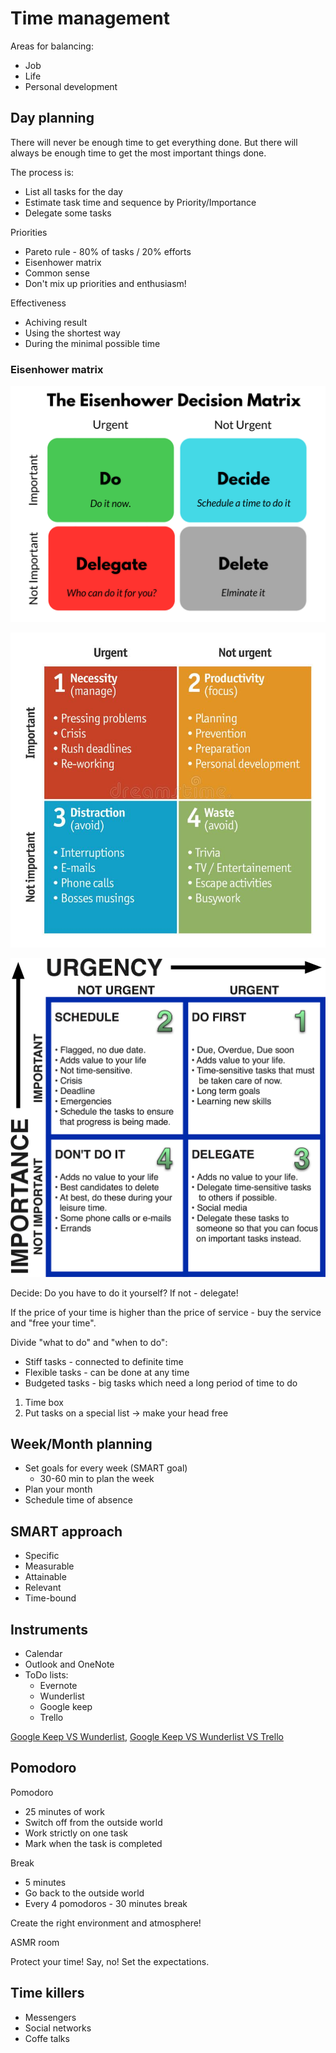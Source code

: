 # Time management

Areas for balancing:
- Job
- Life
- Personal development

## Day planning

There will never be enough time to get everything done.
But there will always be enough time to get the most important things done.

The process is:
* List all tasks for the day
* Estimate task time and sequence by Priority/Importance
* Delegate some tasks

Priorities
* Pareto rule - 80% of tasks / 20% efforts
* Eisenhower matrix
* Common sense
* Don't mix up priorities and enthusiasm!

Effectiveness
* Achiving result
* Using the shortest way
* During the minimal possible time

### Eisenhower matrix

![The Eisenhower Decision Matrix](The-Eisenhower-Decision-Matrix.png)

![The Eisenhower Decision Matrix 2](The-Eisenhower-Decision-Matrix-2.jpg)

![The Eisenhower Decision Matrix 1](The-Eisenhower-Decision-Matrix-1.png)

Decide: Do you have to do it yourself? If not - delegate!

If the price of your time is higher than the price of service - buy the service and "free your time".

Divide "what to do" and "when to do":
* Stiff tasks - connected to definite time
* Flexible tasks - can be done at any time
* Budgeted tasks - big tasks which need a long period of time to do

1. Time box
1. Put tasks on a special list -> make your head free

## Week/Month planning

* Set goals for every week (SMART goal)
  * 30-60 min to plan the week
* Plan your month
* Schedule time of absence

## SMART approach

* Specific
* Measurable
* Attainable
* Relevant
* Time-bound

## Instruments

* Calendar
* Outlook and OneNote
* ToDo lists:
  * Evernote
  * Wunderlist
  * Google keep
  * Trello

[Google Keep VS Wunderlist](https://www.guidingtech.com/google-keep-vs-wunderlist-comparison/),
[Google Keep VS Wunderlist VS Trello](https://www.slant.co/topics/1262/versus/~google-keep_vs_wunderlist_vs_trello)

## Pomodoro

Pomodoro
- 25 minutes of work
- Switch off from the outside world
- Work strictly on one task
- Mark when the task is completed

Break
- 5 minutes
- Go back to the outside world
- Every 4 pomodoros - 30 minutes break

Create the right environment and atmosphere!

ASMR room

Protect your time! Say, no!
Set the expectations.

## Time killers

* Messengers
* Social networks
* Coffe talks
